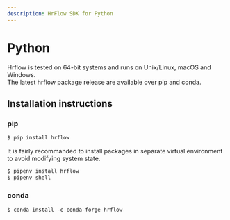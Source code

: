 ```yaml
---
description: HrFlow SDK for Python
---
```


# Python

Hrflow is tested on 64-bit systems and runs on Unix/Linux, macOS and Windows.  
The latest hrflow package release are available over pip and conda.

## Installation instructions

### pip

```python
$ pip install hrflow
```

It is fairly recommanded to install packages in separate virtual environment to avoid modifying system state.

```bash
$ pipenv install hrflow
$ pipenv shell 
```

### conda

```text
$ conda install -c conda-forge hrflow
```

